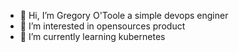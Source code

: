- 👋 Hi, I’m Gregory O'Toole a simple devops enginer
- 👀 I’m interested in opensources product
- 🌱 I’m currently learning kubernetes
